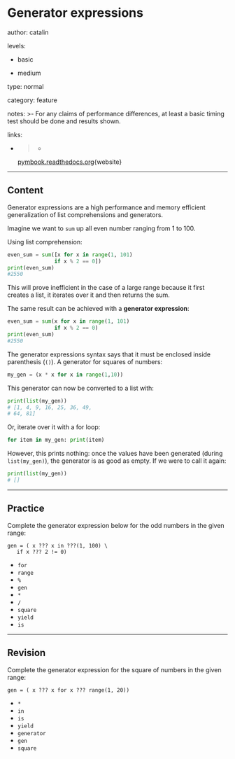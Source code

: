 # Generator expressions
author: catalin

levels:

  - basic

  - medium

type: normal

category: feature

notes: >-
  For any claims of performance differences, at least a basic timing test should
  be done and results shown.

links:

  - >-
    [pymbook.readthedocs.org](http://pymbook.readthedocs.org/en/latest/igd.html#generator-expressions){website}

---
## Content

Generator expressions are a high performance and memory efficient generalization of list comprehensions and generators.

Imagine we want to `sum` up all even number ranging from 1 to 100.

Using list comprehension:
```python
even_sum = sum([x for x in range(1, 101)
               if x % 2 == 0])
print(even_sum)
#2550
```
This will prove inefficient in the case of a large range because it first creates a list, it iterates over it and then returns the sum.

The same result can be achieved with a **generator expression**:
```python
even_sum = sum(x for x in range(1, 101)
               if x % 2 == 0)
print(even_sum)
#2550
```

The generator expressions syntax says that it must be enclosed inside parenthesis (`()`).
A generator for squares of numbers:
```python
my_gen = (x * x for x in range(1,10))
```

This generator can now  be converted to a list with:
```python
print(list(my_gen))
# [1, 4, 9, 16, 25, 36, 49,
# 64, 81]
```

Or, iterate over it with a for loop:
```python
for item in my_gen: print(item)
```
However, this prints nothing: once the values have been generated (during `list(my_gen)`), the generator is as good as empty. If we were to call it again:
```python
print(list(my_gen))
# []
```

---
## Practice

Complete the generator expression below for the odd numbers in the given range:
```
gen = ( x ??? x in ???(1, 100) \
   if x ??? 2 != 0)
```

* `for`
* `range`
* `%`
* `gen`
* `*`
* `/`
* `square`
* `yield`
* `is`

---
## Revision

Complete the generator expression for the square of numbers in the given range:
```
gen = ( x ??? x for x ??? range(1, 20))
```

* `*`
* `in`
* `is`
* `yield`
* `generator`
* `gen`
* `square`
